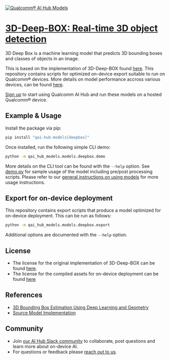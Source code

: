 [![Qualcomm® AI Hub Models](https://qaihub-public-assets.s3.us-west-2.amazonaws.com/qai-hub-models/quic-logo.jpg)](../../README.md)


# [3D-Deep-BOX: Real-time 3D object detection](https://aihub.qualcomm.com/models/deepbox)

3D Deep Box is a machine learning model that predicts 3D bounding boxes and classes of objects in an image.

This is based on the implementation of 3D-Deep-BOX found [here](https://github.com/skhadem/3D-BoundingBox/). This repository contains scripts for optimized on-device
export suitable to run on Qualcomm® devices. More details on model performance
accross various devices, can be found [here](https://aihub.qualcomm.com/models/deepbox).

[Sign up](https://myaccount.qualcomm.com/signup) to start using Qualcomm AI Hub and run these models on a hosted Qualcomm® device.




## Example & Usage

Install the package via pip:
```bash
pip install "qai-hub-models[deepbox]"
```


Once installed, run the following simple CLI demo:

```bash
python -m qai_hub_models.models.deepbox.demo
```
More details on the CLI tool can be found with the `--help` option. See
[demo.py](demo.py) for sample usage of the model including pre/post processing
scripts. Please refer to our [general instructions on using
models](../../../#getting-started) for more usage instructions.

## Export for on-device deployment

This repository contains export scripts that produce a model optimized for
on-device deployment. This can be run as follows:

```bash
python -m qai_hub_models.models.deepbox.export
```
Additional options are documented with the `--help` option.


## License
* The license for the original implementation of 3D-Deep-BOX can be found
  [here](https://github.com/skhadem/3D-BoundingBox/blob/master/LICENSE).
* The license for the compiled assets for on-device deployment can be found [here](https://qaihub-public-assets.s3.us-west-2.amazonaws.com/qai-hub-models/Qualcomm+AI+Hub+Proprietary+License.pdf)


## References
* [3D Bounding Box Estimation Using Deep Learning and Geometry](https://arxiv.org/abs/1612.00496)
* [Source Model Implementation](https://github.com/skhadem/3D-BoundingBox/)



## Community
* Join [our AI Hub Slack community](https://aihub.qualcomm.com/community/slack) to collaborate, post questions and learn more about on-device AI.
* For questions or feedback please [reach out to us](mailto:ai-hub-support@qti.qualcomm.com).
